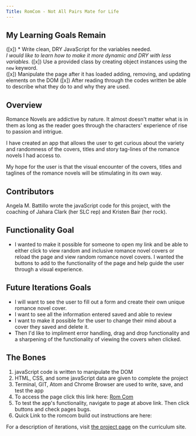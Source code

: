 ```yaml
---
Title: RomCom - Not All Pairs Mate for Life
---
```


## My Learning Goals Remain

([x]) * Write clean, DRY JavaScript for the variables          needed.    
*I would like to learn how to make it more dynamic and DRY with less variables.*
([x]) Use a provided class by creating object instances using the `new` keyword.  
([x]) Manipulate the page after it has loaded adding, removing, and updating elements on the DOM
([x]) After reading through the codes written be able to describe what they do to and why they are used.

## Overview

Romance Novels are addictive by nature.  It almost doesn't matter what is in them as long as the reader goes through the characters' experience of rise to passion and intrigue.  

I have created an app that allows the user to get curious about the variety and randomness of the covers, titles and story tag-lines of the romance novels I had access to.

My hope for the user is that the visual encounter of the covers, titles and taglines of the romance novels will be stimulating in its own way.

## Contributors
Angela M. Battillo wrote the javaScript code for this project, with the coaching of Jahara Clark (her SLC rep) and Kristen Bair (her rock).

## Functionality Goal
* I wanted to make it possible for someone to open my link and be able to either click to view random and inclusive romance novel covers or reload the page and view random romance novel covers.  I wanted the buttons to add to the functionality of the page and help guide the user through a visual experience.

## Future Iterations Goals
* I will want to see the user to fill out a form and create their own unique romance novel cover.
* I want to see all the information entered saved and able to review
* I want to make it possible for the user to change their mind about a cover they saved and delete it.
* Then I'd like to impliment error handling, drag and drop functionality and a sharpening of the functionality of viewing the covers when clicked.

## The Bones
1. javaScript code is written to manipulate the DOM
2. HTML, CSS, and some javaScript data are given to complete the project
3. Terminal, GIT, Atom and Chrome Browser are used to write, save, and test the app
4. To access the page click this link here:
[Rom Com](https://battan40.github.io/romcom/
)
5. To test the app's functionality, navigate to page at above link. Then click buttons and check pages bugs.
6. Quick Link to the romcom build out instructions are here:

  For a description of iterations, visit [the project page](https://frontend.turing.io/projects/module-1/romcom-pair.html) on the curriculum site.
